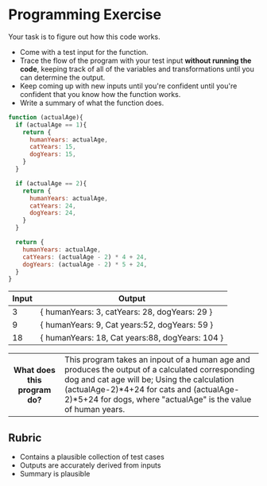 # Programming Exercise

Your task is to figure out how this code works.

* Come with a test input for the function.
* Trace the flow of the program with your test input **without running the code**, keeping track of all of the variables and transformations until you can determine the output.
* Keep coming up with new inputs until you're confident until you're confident that you know how the function works.
* Write a summary of what the function does.

```js
function (actualAge){
  if (actualAge == 1){
    return {
      humanYears: actualAge,
      catYears: 15,
      dogYears: 15,
    }
  }

  if (actualAge == 2){
    return {
      humanYears: actualAge,
      catYears: 24,
      dogYears: 24,
    }
  }

  return {
    humanYears: actualAge,
    catYears: (actualAge - 2) * 4 + 24,
    dogYears: (actualAge - 2) * 5 + 24,
  }
}
```

| Input | Output |
| ----- | ------------------------------------------------ |
|   3   |  { humanYears: 3, catYears: 28, dogYears: 29 }   | 
|   9   |  { humanYears: 9, Cat years:52, dogYears: 59 }   | 
|   18  |  { humanYears: 18, Cat years:88, dogYears: 104 } | 

<table>
  <tr>
    <th>What does this program do?</th>
    <td> This program takes an inpout of a human age and produces the output of a calculated corresponding dog and cat age will be; Using the calculation (actualAge-2)*4+24 for cats and (actualAge-2)*5+24 for dogs, where "actualAge" is the value of human years.</td>
  </tr>
</table>

## Rubric

* Contains a plausible collection of test cases
* Outputs are accurately derived from inputs
* Summary is plausible

